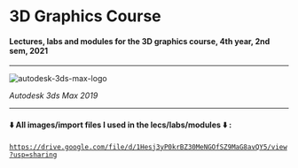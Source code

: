 # 3D Graphics Course
#### Lectures, labs and modules for the 3D graphics course, 4th year, 2nd sem, 2021

------------

![autodesk-3ds-max-logo](https://github.com/HelgaBK/3D_graphics/blob/main/autodesk-3ds-max-logo.png "autodesk-3ds-max-logo")

*Autodesk 3ds Max 2019*	

------------

#### :arrow_down: All images/import files I used in the lecs/labs/modules :arrow_down: :

[`https://drive.google.com/file/d/1Hesj3yP0krBZ30MeNGOfSZ9MaG8avQY5/view?usp=sharing`](https://drive.google.com/file/d/1Hesj3yP0krBZ30MeNGOfSZ9MaG8avQY5/view?usp=sharing "`https://drive.google.com/file/d/1Hesj3yP0krBZ30MeNGOfSZ9MaG8avQY5/view?usp=sharing`")
